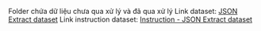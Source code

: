 Folder chứa dữ liệu chưa qua xử lý và đã qua xử lý 
Link dataset: [JSON Extract dataset](https://huggingface.co/datasets/chwenjun225/top_5_insurance_brands_june_news_and_twitter_only)
Link instruction dataset: [Instruction - JSON Extract dataset](https://huggingface.co/datasets/chwenjun225/Instruction_top_5_insurance_brands_june_news_and_twitter_only)
